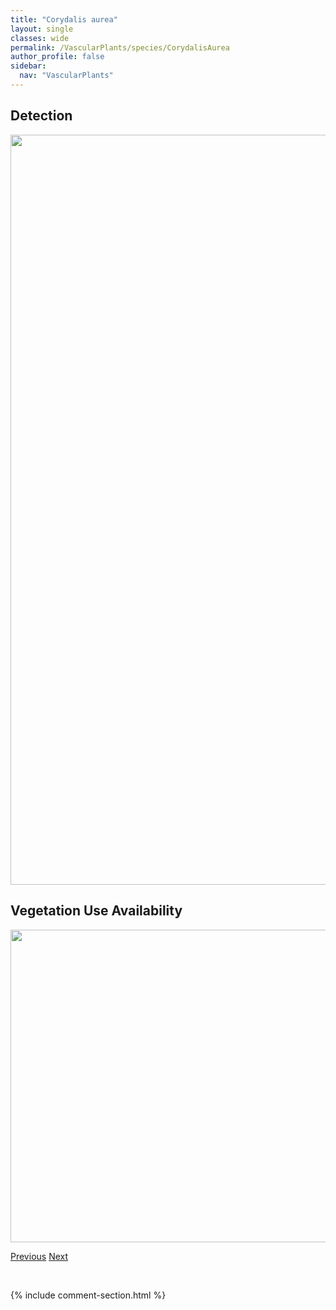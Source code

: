 ```yaml
---
title: "Corydalis aurea"
layout: single
classes: wide
permalink: /VascularPlants/species/CorydalisAurea
author_profile: false
sidebar:
  nav: "VascularPlants"
---
```


<h2>Detection</h2>

<a href="https://drive.google.com/uc?export=view&id=14izTJDgQfo655M-vxmVga7UTR63IyzL-">
<img src="https://drive.google.com/uc?export=view&id=14izTJDgQfo655M-vxmVga7UTR63IyzL-" height = "1200" width = "800">
</a>


<h2>Vegetation Use Availability</h2>

<a href="https://drive.google.com/uc?export=view&id=1h0Aww9If03ZjZkovleydMvBGCc3jGOnf">
<img src="https://drive.google.com/uc?export=view&id=1h0Aww9If03ZjZkovleydMvBGCc3jGOnf" height = "500" width = "1000">
</a>


<a href="/DevelopmentWebsite/VascularPlants/species/Corydalis" class="pagination--pager" title="Corydalis">Previous</a> <a href="/DevelopmentWebsite/VascularPlants/species/Corylus" class="pagination--pager" title="Corylus">Next</a>

<p>&nbsp;</p>

{% include comment-section.html %}
